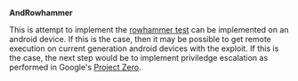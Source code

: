 **AndRowhammer**

This is attempt to implement the
[rowhammer test](https://github.com/google/rowhammer-test) can be implemented
on an android device. If this is the case, then it may be possible to get
remote execution on current generation android devices with the exploit. If
this is the case, the next step would be to implement priviledge escalation as
performed in Google's [Project Zero](http://googleprojectzero.blogspot.com/).

